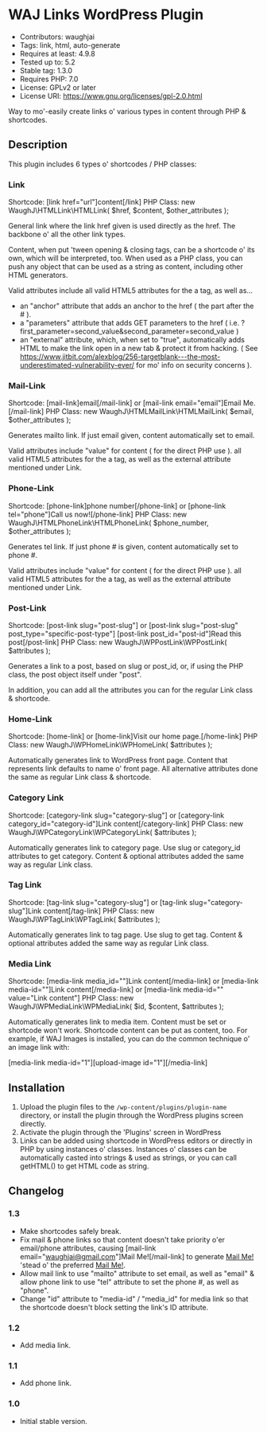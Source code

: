 # WAJ Links WordPress Plugin
* Contributors: waughjai
* Tags: link, html, auto-generate
* Requires at least: 4.9.8
* Tested up to: 5.2
* Stable tag: 1.3.0
* Requires PHP: 7.0
* License: GPLv2 or later
* License URI: https://www.gnu.org/licenses/gpl-2.0.html

Way to mo'-easily create links o' various types in content through PHP & shortcodes.


## Description

This plugin includes 6 types o' shortcodes / PHP classes:

### Link

Shortcode: [link href="url"]content[/link]
PHP Class: new WaughJ\HTMLLink\HTMLLink( $href, $content, $other_attributes );

General link where the link href given is used directly as the href. The backbone o' all the other link types.

Content, when put 'tween opening & closing tags, can be a shortcode o' its own, which will be interpreted, too. When used as a PHP class, you can push any object that can be used as a string as content, including other HTML generators.

Valid attributes include all valid HTML5 attributes for the a tag, as well as...
* an "anchor" attribute that adds an anchor to the href ( the part after the # ).
* a "parameters" attribute that adds GET parameters to the href ( i.e. ?first_parameter=second_value&second_parameter=second_value )
* an "external" attribute, which, when set to "true", automatically adds HTML to make the link open in a new tab & protect it from hacking. ( See https://www.jitbit.com/alexblog/256-targetblank---the-most-underestimated-vulnerability-ever/ for mo' info on security concerns ).


### Mail-Link

Shortcode: [mail-link]email[/mail-link] or [mail-link email="email"]Email Me.[/mail-link]
PHP Class: new WaughJ\HTMLMailLink\HTMLMailLink( $email, $other_attributes );

Generates mailto link. If just email given, content automatically set to email.

Valid attributes include "value" for content ( for the direct PHP use ). all valid HTML5 attributes for the a tag, as well as the external attribute mentioned under Link.


### Phone-Link

Shortcode: [phone-link]phone number[/phone-link] or [phone-link tel="phone"]Call us now![/phone-link]
PHP Class: new WaughJ\HTMLPhoneLink\HTMLPhoneLink( $phone_number, $other_attributes );

Generates tel link. If just phone # is given, content automatically set to phone #.

Valid attributes include "value" for content ( for the direct PHP use ). all valid HTML5 attributes for the a tag, as well as the external attribute mentioned under Link.


### Post-Link

Shortcode: [post-link slug="post-slug"] or [post-link slug="post-slug" post_type="specific-post-type"] [post-link post_id="post-id"]Read this post[/post-link]
PHP Class: new WaughJ\WPPostLink\WPPostLink( $attributes );

Generates a link to a post, based on slug or post_id, or, if using the PHP class, the post object itself under "post".

In addition, you can add all the attributes you can for the regular Link class & shortcode.


### Home-Link

Shortcode: [home-link] or [home-link]Visit our home page.[/home-link]
PHP Class: new WaughJ\WPHomeLink\WPHomeLink( $attributes );

Automatically generates link to WordPress front page. Content that represents link defaults to name o' front page. All alternative attributes done the same as regular Link class & shortcode.


### Category Link

Shortcode: [category-link slug="category-slug"] or [category-link category_id="category-id"]Link content[/category-link]
PHP Class: new WaughJ\WPCategoryLink\WPCategoryLink( $attributes );

Automatically generates link to category page. Use slug or category_id attributes to get category. Content & optional attributes added the same way as regular Link class.


### Tag Link

Shortcode: [tag-link slug="category-slug"] or [tag-link slug="category-slug"]Link content[/tag-link]
PHP Class: new WaughJ\WPTagLink\WPTagLink( $attributes );

Automatically generates link to tag page. Use slug to get tag. Content & optional attributes added the same way as regular Link class.


### Media Link

Shortcode: [media-link media_id=""]Link content[/media-link] or [media-link media-id=""]Link content[/media-link] or [media-link media-id="" value="Link content"]
PHP Class: new WaughJ\WPMediaLink\WPMediaLink( $id, $content, $attributes );

Automatically generates link to media item. Content must be set or shortcode won't work. Shortcode content can be put as content, too. For example, if WAJ Images is installed, you can do the common technique o' an image link with:

[media-link media-id="1"][upload-image id="1"][/media-link]


## Installation

1. Upload the plugin files to the `/wp-content/plugins/plugin-name` directory, or install the plugin through the WordPress plugins screen directly.
2. Activate the plugin through the 'Plugins' screen in WordPress
3. Links can be added using shortcode in WordPress editors or directly in PHP by using instances o' classes. Instances o' classes can be automatically casted into strings & used as strings, or you can call getHTML() to get HTML code as string.


## Changelog

### 1.3
* Make shortcodes safely break.
* Fix mail & phone links so that content doesn't take priority o'er email/phone attributes, causing [mail-link email="waughjai@gmail.com"]Mail Me![/mail-link] to generate <a href="mailto:Mail Me!">Mail Me!</a> 'stead o' the preferred <a href="mailto:waughjai@gmail.com">Mail Me!</a>.
* Allow mail link to use "mailto" attribute to set email, as well as "email" & allow phone link to use "tel" attribute to set the phone #, as well as "phone".
* Change "id" attribute to "media-id" / "media_id" for media link so that the shortcode doesn't block setting the link's ID attribute.

### 1.2
* Add media link.

### 1.1
* Add phone link.

### 1.0
* Initial stable version.
